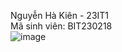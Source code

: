 Nguyễn Hà Kiên - 23IT1  
Mã sinh viên: BIT230218  
![image](https://github.com/user-attachments/assets/4c92627a-f142-4484-b507-632bb76c9bc2)

